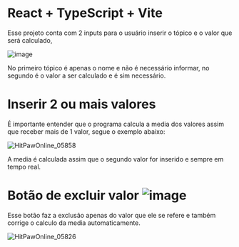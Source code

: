 # React + TypeScript + Vite

Esse projeto conta com 2 inputs para o usuário inserir o tópico e o valor que será calculado,

![image](https://github.com/user-attachments/assets/77a58422-eaeb-4c17-8b99-6481888e1490)

No primeiro tópico é apenas o nome e não é necessário informar, no segundo é o valor a ser calculado e é sim necessário.

# Inserir 2 ou mais valores

É importante entender que o programa calcula a media dos valores assim que receber mais de 1 valor, segue o exemplo abaixo:

![HitPawOnline_05858](https://github.com/user-attachments/assets/0fc752c2-3b0b-4c7c-ba92-4b5d72c24892)

A media é calculada assim que o segundo valor for inserido e sempre em tempo real.

# Botão de excluir valor ![image](https://github.com/user-attachments/assets/1a9eceff-7e84-4180-8285-628a93059695)

Esse botão faz a exclusão apenas do valor que ele se refere e também corrige o calculo da media automaticamente.

![HitPawOnline_05826](https://github.com/user-attachments/assets/745c3b07-44c9-4891-a3ca-e571d09b149c)








